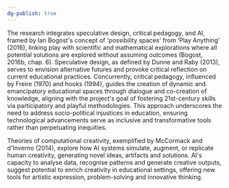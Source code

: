 ```yaml
---
dg-publish: true
---
```

The research integrates speculative design, critical pedagogy, and AI, framed by Ian Bogost's concept of 'possibility spaces' from ‘Play Anything’ (2016), linking play with scientific and mathematical explorations where all potential solutions are explored without assuming outcomes (Bogost, 2016b, chap. 6). Speculative design, as defined by Dunne and Raby (2013), serves to envision alternative futures and provoke critical reflection on current educational practices. Concurrently, critical pedagogy, influenced by Freire (1970) and hooks (1994), guides the creation of dynamic and emancipatory educational spaces through dialogue and co-creation of knowledge, aligning with the project's goal of fostering 21st-century skills via participatory and playful methodologies. This approach underscores the need to address socio-political injustices in education, ensuring technological advancements serve as inclusive and transformative tools rather than perpetuating inequities. 

Theories of computational creativity, exemplified by McCormack and d'Inverno (2014), explore how AI systems simulate, augment, or replicate human creativity, generating novel ideas, artifacts and solutions. AI's capacity to analyse data, recognise patterns and generate creative outputs, suggest potential to enrich creativity in educational settings, offering new tools for artistic expression, problem-solving and innovative thinking. 
